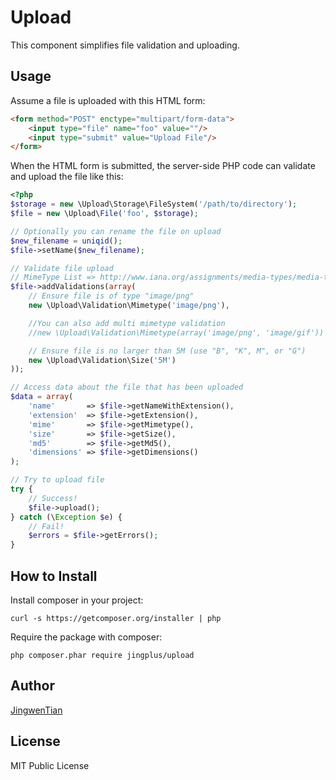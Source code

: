 # Upload

This component simplifies file validation and uploading.

## Usage

Assume a file is uploaded with this HTML form:

```html
<form method="POST" enctype="multipart/form-data">
    <input type="file" name="foo" value=""/>
    <input type="submit" value="Upload File"/>
</form>
```

When the HTML form is submitted, the server-side PHP code can validate and upload the file like this:

```php
<?php
$storage = new \Upload\Storage\FileSystem('/path/to/directory');
$file = new \Upload\File('foo', $storage);

// Optionally you can rename the file on upload
$new_filename = uniqid();
$file->setName($new_filename);

// Validate file upload
// MimeType List => http://www.iana.org/assignments/media-types/media-types.xhtml
$file->addValidations(array(
    // Ensure file is of type "image/png"
    new \Upload\Validation\Mimetype('image/png'),

    //You can also add multi mimetype validation
    //new \Upload\Validation\Mimetype(array('image/png', 'image/gif'))

    // Ensure file is no larger than 5M (use "B", "K", M", or "G")
    new \Upload\Validation\Size('5M')
));

// Access data about the file that has been uploaded
$data = array(
    'name'       => $file->getNameWithExtension(),
    'extension'  => $file->getExtension(),
    'mime'       => $file->getMimetype(),
    'size'       => $file->getSize(),
    'md5'        => $file->getMd5(),
    'dimensions' => $file->getDimensions()
);

// Try to upload file
try {
    // Success!
    $file->upload();
} catch (\Exception $e) {
    // Fail!
    $errors = $file->getErrors();
}
```

## How to Install

Install composer in your project:

```
curl -s https://getcomposer.org/installer | php
```

Require the package with composer:

```
php composer.phar require jingplus/upload
```

## Author

[JingwenTian](https://github.com/JingwenTian)

## License

MIT Public License
